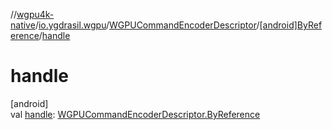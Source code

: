 //[wgpu4k-native](../../../../index.md)/[io.ygdrasil.wgpu](../../index.md)/[WGPUCommandEncoderDescriptor](../index.md)/[[android]ByReference](index.md)/[handle](handle.md)

# handle

[android]\
val [handle](handle.md): [WGPUCommandEncoderDescriptor.ByReference](../../../io.ygdrasil.wgpu.android/-w-g-p-u-command-encoder-descriptor/-by-reference/index.md)